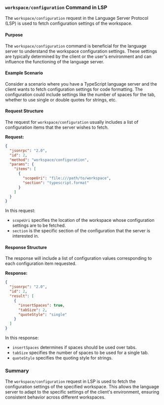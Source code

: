 ### `workspace/configuration` Command in LSP

The `workspace/configuration` request in the Language Server Protocol (LSP) is used to fetch configuration settings of the workspace.

#### Purpose

The `workspace/configuration` command is beneficial for the language server to understand the workspace configuration settings. These settings are typically determined by the client or the user's environment and can influence the functioning of the language server.

#### Example Scenario

Consider a scenario where you have a TypeScript language server and the client wants to fetch configuration settings for code formatting. The configuration could include settings like the number of spaces for the tab, whether to use single or double quotes for strings, etc.

#### Request Structure

The request for `workspace/configuration` usually includes a list of configuration items that the server wishes to fetch.

**Request:**

```json
{
  "jsonrpc": "2.0",
  "id": 2,
  "method": "workspace/configuration",
  "params": {
    "items": [
      {
        "scopeUri": "file:///path/to/workspace",
        "section": "typescript.format"
      }
    ]
  }
}
```

In this request:
- `scopeUri` specifies the location of the workspace whose configuration settings are to be fetched.
- `section` is the specific section of the configuration that the server is interested in.

#### Response Structure

The response will include a list of configuration values corresponding to each configuration item requested.

**Response:**

```json
{
  "jsonrpc": "2.0",
  "id": 2,
  "result": [
    {
      "insertSpaces": true,
      "tabSize": 2,
      "quoteStyle": "single"
    }
  ]
}
```

In this response:
- `insertSpaces` determines if spaces should be used over tabs.
- `tabSize` specifies the number of spaces to be used for a single tab.
- `quoteStyle` specifies the quoting style for strings.

### Summary

The `workspace/configuration` request in LSP is used to fetch the configuration settings of the specified workspace. This allows the language server to adapt to the specific settings of the client's environment, ensuring consistent behavior across different workspaces.
